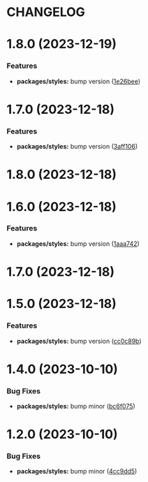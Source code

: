 # CHANGELOG

# 1.8.0 (2023-12-19)


### Features

* **packages/styles:** bump version ([1e26bee](https://github.mpi-internal.com/scmspain/frontend-all--pet-project-ts/commit/1e26bee707059af4a14e1a758e8d77553f5d6e6e))



# 1.7.0 (2023-12-18)


### Features

* **packages/styles:** bump version ([3aff106](https://github.mpi-internal.com/scmspain/frontend-all--pet-project-ts/commit/3aff1063421f0bc7c2faa13fa40a10f74b390b68))



# 1.8.0 (2023-12-18)



# 1.6.0 (2023-12-18)


### Features

* **packages/styles:** bump version ([1aaa742](https://github.mpi-internal.com/scmspain/frontend-all--pet-project-ts/commit/1aaa7421a127e8c5d83c250ba54a1882c0ad87d9))



# 1.7.0 (2023-12-18)



# 1.5.0 (2023-12-18)


### Features

* **packages/styles:** bump version ([cc0c89b](https://github.mpi-internal.com/scmspain/frontend-all--pet-project-ts/commit/cc0c89b03b9bc237576e577521dd4df620edae2a))



# 1.4.0 (2023-10-10)


### Bug Fixes

* **packages/styles:** bump minor ([bc6f075](https://github.mpi-internal.com/scmspain/frontend-all--pet-project-ts/commit/bc6f075ee30039dca3ce2d858f264b1e265a96d8))



# 1.2.0 (2023-10-10)


### Bug Fixes

* **packages/styles:** bump minor ([4cc9dd5](https://github.mpi-internal.com/scmspain/frontend-all--pet-project-ts/commit/4cc9dd527f770584daad00765d7dc7d2d703e267))



